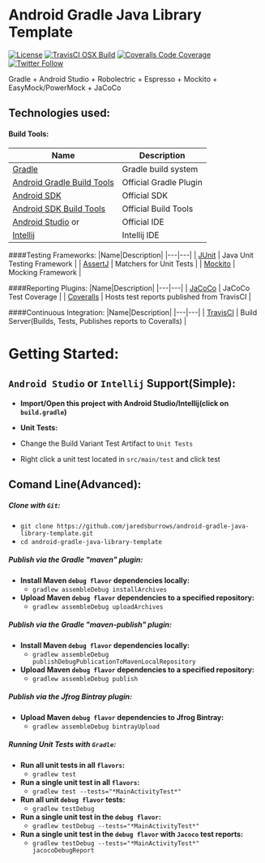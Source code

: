 # Android Gradle Java Library Template 

[![License](https://img.shields.io/badge/License-Apache%202.0-blue.svg)](http://www.apache.org/licenses/LICENSE-2.0)
[![TravisCI OSX Build](https://img.shields.io/travis/jaredsburrows/android-gradle-java-library-template/master.svg)](https://travis-ci.org/jaredsburrows/android-gradle-java-library-template)
[![Coveralls Code Coverage](https://img.shields.io/coveralls/jaredsburrows/android-gradle-java-library-template/master.svg?label=Code%20Coverage)](https://coveralls.io/github/jaredsburrows/android-gradle-java-library-template?branch=master)
[![Twitter Follow](https://img.shields.io/twitter/follow/jaredsburrows.svg?style=social)](https://twitter.com/jaredsburrows)

Gradle + Android Studio + Robolectric + Espresso + Mockito + EasyMock/PowerMock + JaCoCo

## Technologies used:
#### Build Tools:
|Name|Description|
|---|---|
| [Gradle](http://gradle.org/docs/current/release-notes) | Gradle build system |
| [Android Gradle Build Tools](http://tools.android.com/tech-docs/new-build-system) | Official Gradle Plugin |
| [Android SDK](http://developer.android.com/tools/revisions/platforms.html#5.1) | Official SDK |
| [Android SDK Build Tools](http://developer.android.com/tools/revisions/build-tools.html) | Official Build Tools |
| [Android Studio](http://tools.android.com/recent) or | Official IDE |
| [Intellij](https://www.jetbrains.com/idea/download/) | Intellij IDE |

####Testing Frameworks:
|Name|Description|
|---|---|
| [JUnit](https://github.com/junit-team/junit) | Java Unit Testing Framework |
| [AssertJ](http://joel-costigliola.github.io/assertj/) | Matchers for Unit Tests |
| [Mockito](https://github.com/mockito/mockito) | Mocking Framework |

####Reporting Plugins:
|Name|Description|
|---|---|
| [JaCoCo](http://www.eclemma.org/jacoco/) | JaCoCo Test Coverage |
| [Coveralls](https://coveralls.io/) | Hosts test reports published from TravisCI |

####Continuous Integration:
|Name|Description|
|---|---|
| [TravisCI](http://docs.travis-ci.com/user/languages/android/) | Build Server(Builds, Tests, Publishes reports to Coveralls) |

# Getting Started:

## `Android Studio` or `Intellij` Support(Simple):
 - **Import/Open this project with Android Studio/Intellij(click on `build.gradle`)**

 - **Unit Tests:**
  - Change the Build Variant Test Artifact to `Unit Tests`
  - Right click a unit test located in `src/main/test` and click test

## Comand Line(Advanced):
##### Clone with `Git`:
 - `git clone https://github.com/jaredsburrows/android-gradle-java-library-template.git`
 - `cd android-gradle-java-library-template`

##### Publish via the Gradle "maven" plugin:
 - **Install Maven `debug flavor` dependencies locally:**
   - `gradlew assembleDebug installArchives`
 - **Upload Maven `debug flavor` dependencies to a specified repository:**
   - `gradlew assembleDebug uploadArchives`

##### Publish via the Gradle "maven-publish" plugin:
 - **Install Maven `debug flavor` dependencies locally:**
   - `gradlew assembleDebug publishDebugPublicationToMavenLocalRepository`
 - **Upload Maven `debug flavor` dependencies to a specified repository:**
   - `gradlew assembleDebug publish`

##### Publish via the Jfrog Bintray plugin:
 - **Upload Maven `debug flavor` dependencies to Jfrog Bintray:**
   - `gradlew assembleDebug bintrayUpload`

##### Running Unit Tests with `Gradle`:
 - **Run all unit tests in all `flavors`:**
   - `gradlew test`
 - **Run a single unit test in all `flavors`:**
   - `gradlew test --tests="*MainActivityTest*"`
 - **Run all unit `debug flavor` tests:**
   - `gradlew testDebug`
 - **Run a single unit test in the `debug flavor`:**
   - `gradlew testDebug --tests="*MainActivityTest*"`
 - **Run a single unit test in the `debug flavor` with `Jacoco` test reports:**
   - `gradlew testDebug --tests="*MainActivityTest*" jacocoDebugReport`
